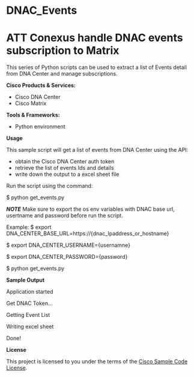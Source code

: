 # DNAC_Events
# ATT Conexus handle DNAC events subscription to Matrix


This series of Python scripts can be used to extract a list of Events detail from DNA Center and manage subscriptions.

**Cisco Products & Services:**

- Cisco DNA Center
- Cisco Matrix

**Tools & Frameworks:**

- Python environment

**Usage**

This sample script will get a list of events from DNA Center using the API:

 - obtain the Cisco DNA Center auth token
 - retrieve the list of events Ids and details
 - write down the output to a excel sheet file
 
Run the script using the command:

$ python get_events.py

**_NOTE_** Make sure to export the os env variables with DNAC base url, usertname and password before run the script.


Example:
$ export DNA_CENTER_BASE_URL=https://{dnac_Ipaddress_or_hostname}

$ export DNA_CENTER_USERNAME={usernamne}

$ export DNA_CENTER_PASSWORD={password} 

$ python get_events.py 

**Sample Output**

Application started

Get DNAC Token...

Getting Event List

Writing excel sheet

Done!

**License**

This project is licensed to you under the terms of the [Cisco Sample Code License](./LICENSE).
